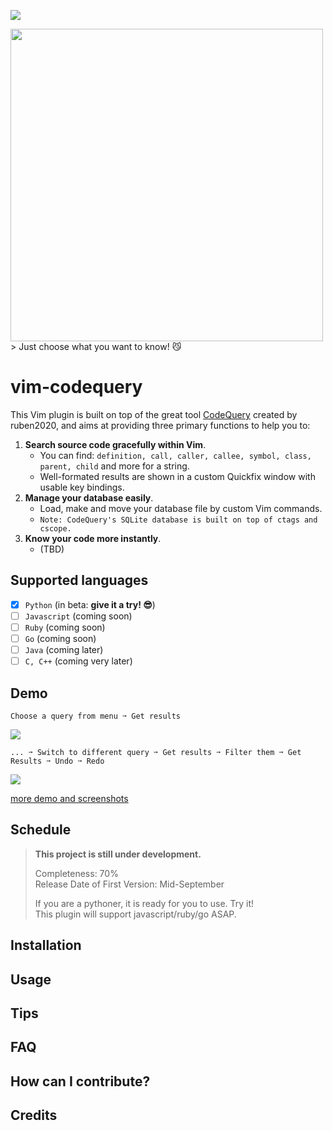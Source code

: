![](https://github.com/ruben2020/codequery/raw/master/doc/logotitle.png)
  
  
<img src="https://db.tt/j9XrjR4v" align="center" width="500">  
> Just choose what you want to know! 😼
  
# vim-codequery
  
This Vim plugin is built on top of the great tool [CodeQuery](https://github.com/ruben2020/codequery) created by ruben2020, and aims at providing three primary functions to help you to:
  
1. **Search source code gracefully within Vim**.
    * You can find: `definition, call, caller, callee, symbol, class, parent, child` and more for a string.
    * Well-formated results are shown in a custom Quickfix window with usable key bindings.
2. **Manage your database easily**.
    * Load, make and move your database file by custom Vim commands.
    * `Note: CodeQuery's SQLite database is built on top of ctags and cscope.`
3. **Know your code more instantly**.
    * (TBD)
  
##  Supported languages
  * [X] `Python` (in beta: **give it a try! 😎**)
  * [ ] `Javascript` (coming soon)
  * [ ] `Ruby` (coming soon)
  * [ ] `Go` (coming soon)
  * [ ] `Java` (coming later)
  * [ ] `C, C++` (coming very later)  
  
## Demo 

`Choose a query from menu ➙ Get results`  

![](https://db.tt/rf6fO2eJ)

`... ➙ Switch to different query ➙ Get results ➙ Filter them ➙ Get Results ➙ Undo ➙ Redo`  

![](https://db.tt/KoZORec3)
  
[more demo and screenshots](https://github.com/devjoe/vim-codequery/wiki/Screenshots-and-Demo)

## Schedule

> **This project is still under development.**   
>  
> Completeness: 70%  
> Release Date of First Version: Mid-September
>  
> If you are a pythoner, it is ready for you to use. Try it!  
> This plugin will support javascript/ruby/go ASAP.

## Installation

## Usage

## Tips

## FAQ 

## How can I contribute?

## Credits
